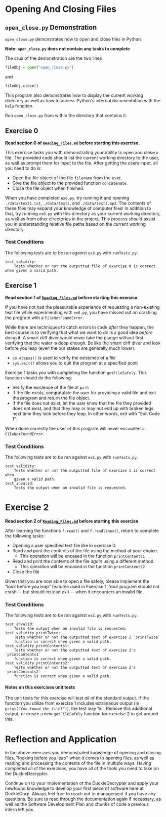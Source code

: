 # Opening And Closing Files

## `open_close.py` Demonstration

`open_close.py` demonstrates how to open and close files in Python.

**Note: `open_close.py` does not contain any tasks to complete**

The crux of the demonstration are the two lines

```python
fileObj = open("open_close.py")
```

and

```python
fileObj.close()
```

This program also demonstrates how to display the current working directory as
well as how to access Python's internal documentation with the `help` function.

Run `open_close.py` from within the directory that contains it.


## Exercise 0

**Read section 0 of [`Reading_Files.md`](Reading_Files.md) before starting this exercise.**

This exercise tasks you with demonstrating your ability to open and close a
file. The provided code should list the current working directory to the user,
as well as prompt them for input to the file. After getting the users input, all
you need to do is:

*   Open the file object of the file `filename` from the user.
*   Give the file object to the provided function `concatenate`.
*   Close the file object when finished.

When you have completed `ex0.py`, try running it and opening `./data/text1.txt`,
`./data/text2`, and `./data/text3.mp3`. The contents of these files may expand
your knowledge of computer files!  In addition to that, try running `ex0.py` with
this directory as your current working directory, as well as from other
directories in the project. This process should assist you in understanding
relative file paths based on the current working directory.

### Test Conditions

The following tests are to be ran against `ex0.py` with `runTests.py`.

```
test_validity:
    Tests whether or not the outputted file of exercise 0 is correct when given a valid path.
```

## Exercise 1

**Read section 1 of [`Reading_Files.md`](Reading_Files.md) before starting this exercise**

If you have not had the pleasurable experience of requesting a non-existing
text file while experimenting with `ex0.py`, you have missed out on
crashing the program with a `FileNotFoundError`.

While there are techniques to catch errors in code *after* they happen, the
best course is to verifying that what we want to do is a good idea *before*
doing it.  A smart cliff diver would never take the plunge without first
verifying that the water is deep enough.  Be like the smart cliff diver and
look before you leap (even the our stakes are generally much lower).

*   `os.access()` is used to verify the existence of a file
*   `sys.exit()` allows you to quit the program at a specified point


Exercise 1 tasks you with completing the function `getFileSafely`. This function
should do the following:

*   Verify the existence of the file at `path`
*   If the file exists, congratulate the user for providing a valid file and
    exit the program and return the file object.
*   If the file does not exist, let the user know that the file they provided
    does not exist, and that they may or may not end up with broken legs next
    time they look before they leap. In other words, exit with "Exit Code 1".

When done correctly the user of this program will never encounter a `FileNotFoundError`.

### Test Conditions

The following tests are to be ran against `ex1.py` with `runTests.py`.

```
test_validity:
    Tests whether or not the outputted file of exercise 1 is correct when
    given a valid path.
test_invalid:
    Tests the output when an invalid file is requested.
```


# Exercise 2

**Read section 2 of [`Reading_Files.md`](Reading_Files.md) before starting this exercise**

After learning the functions `f.read()` and `f.readlines()`, return to complete
the following tasks:

*   Opening a user specified text file like in exercise 0.
*   Read and print the contents of the file using the method of your choice.
    *   This operation will be encased in the function `printContents1`
*   Read and print the contents of the file *again* using a different method.
    *   This operation will be encased in the function `printContents2`
*   Close the file

Given that you are now able to open a file safely, please implement the "look before you leap" features used in Exercise 1. Your program should not crash -- but should instead exit -- when it encounters an invalid file.

### Test Conditions

The following tests are to be ran against `ex2.py` with `runTests.py`.

```
test_invalid:
    Tests the output when an invalid file is requested.
test_validity_printTwice:
    Tests whether or not the outputted text of exercise 2 `printTwice`
    function is correct when given a valid path.
test_validity_printContents1:
    Tests whether or not the outputted text of exercise 2's `printContents1`
    function is correct when given a valid path.
test_validity_printContents2:
    Tests whether or not the outputted text of exercise 2's `printContents2`
    function is correct when given a valid path.
```

#### Notes on this exercises unit tests

The unit tests for this exercise will test *all* of the standard output. If the
function you utilize from exercise 1 includes extraneous output (ie `print("You
found the file!")`), the test may fail. Remove this additional output, or create
a new `getFileSafely` function for exercise 2 to get around this.


# Reflection and Application

In the above exercises you demonstrated knowledge of opening and closing files,
"looking before you leap" when it comes to opening files, as well as reading
and processing the contents of the file in multiple ways.  Having completed all
of the exercises, you have all of the tools you need to take on the DuckieDecrypter.

Continue on to your implementation of the DuckieDecrypter and apply your
newfound knowledge to develop your first piece of software here at DuckieCorp.
Always feel free to reach out to management if you have any questions.  Be sure
to read through the documentation again if necessary, as well as the Software
Development Plan and chunks of code a previous intern left you.
